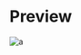 # Preview 
![a](https://raw.githubusercontent.com/Eazvy/UILibs/main/Librarys/Cattoware/Screenshot%202023-02-17%20095923.png)
